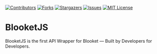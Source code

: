 [![Contributors][contributors-shield]][contributors-url]
[![Forks][forks-shield]][forks-url]
[![Stargazers][stars-shield]][stars-url]
[![Issues][issues-shield]][issues-url]
[![MIT License][license-shield]][license-url]

# BlooketJS
BlooketJS is the first API Wrapper for Blooket — Built by Developers for Developers.

[contributors-shield]: https://img.shields.io/github/contributors/Blooket-API/BlooketJS.svg?style=for-the-badge
[contributors-url]: https://github.com/Blooket-API/BlooketJS/graphs/contributors
[forks-shield]: https://img.shields.io/github/forks/Blooket-API/BlooketJS.svg?style=for-the-badge
[forks-url]: https://github.com/Blooket-API/BlooketJS/network/members
[stars-shield]: https://img.shields.io/github/stars/Blooket-API/BlooketJS.svg?style=for-the-badge
[stars-url]: https://github.com/Blooket-API/BlooketJS/stargazers
[issues-shield]: https://img.shields.io/github/issues/Blooket-API/BlooketJS.svg?style=for-the-badge
[issues-url]: https://github.com/github_username/repo_name/issues
[license-shield]: https://img.shields.io/github/license/github_username/repo_name.svg?style=for-the-badge
[license-url]: https://github.com/github_username/repo_name/blob/master/LICENSE.txt
[linkedin-shield]: https://img.shields.io/badge/-LinkedIn-black.svg?style=for-the-badge&logo=linkedin&colorB=555
[linkedin-url]: https://linkedin.com/in/linkedin_username
[product-screenshot]: images/screenshot.png
